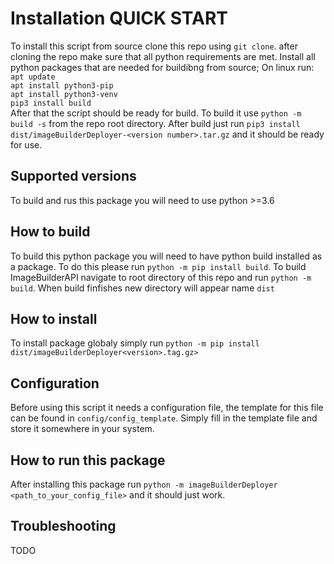 # Installation QUICK START
To install this script from source clone this repo using `git clone`. after cloning the repo make sure that all python requirements are met. Install all python packages that are needed for buildibng from source; On linux run: <br/>
`apt update` <br/>
`apt install python3-pip` <br/>
`apt install python3-venv` <br/>
`pip3 install build` <br/>
After that the script should be ready for build. To build it use `python -m build -s` from the repo root directory. After build just run `pip3 install dist/imageBuilderDeployer-<version number>.tar.gz` and it should be ready for use. 

## Supported versions
To build and rus this package you will need to use python >=3.6

## How to build
To build this python package you will need to have python build installed as a package. To do this please run `python -m pip install build`. To build ImageBuilderAPI navigate to root directory of this repo and run `python -m build`. When build finfishes new directory will appear name `dist`

## How to install
To install package globaly simply run `python -m pip install dist/imageBuilderDeployer<version>.tag.gz>`

## Configuration
Before using this script it needs a configuration file, the template for this file can be found in `config/config_template`. Simply fill in the template file and store it somewhere in your system.

## How to run this package
After installing this package run `python -m imageBuilderDeployer <path_to_your_config_file>` and it should just work.

## Troubleshooting
TODO